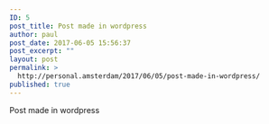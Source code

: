 ```yaml
---
ID: 5
post_title: Post made in wordpress
author: paul
post_date: 2017-06-05 15:56:37
post_excerpt: ""
layout: post
permalink: >
  http://personal.amsterdam/2017/06/05/post-made-in-wordpress/
published: true
---
```

Post made in wordpress